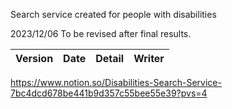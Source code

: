 Search service created for people with disabilities

2023/12/06 To be revised after final results.

| Version | Date       | Detail           | Writer        |
| ------- | ---------- | ---------------- | ------------- |

https://www.notion.so/Disabilities-Search-Service-7bc4dcd678be441b9d357c55bee55e39?pvs=4
